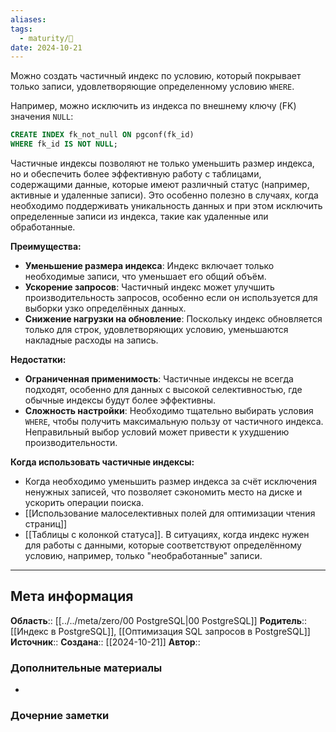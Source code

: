 ```yaml
---
aliases: 
tags:
  - maturity/🌱
date: 2024-10-21
---
```

Можно создать частичный индекс по условию, который покрывает только записи, удовлетворяющие определенному условию `WHERE`.

Например, можно исключить из индекса по внешнему ключу (FK) значения `NULL`:

```sql
CREATE INDEX fk_not_null ON pgconf(fk_id)
WHERE fk_id IS NOT NULL;
```

Частичные индексы позволяют не только уменьшить размер индекса, но и обеспечить более эффективную работу с таблицами, содержащими данные, которые имеют различный статус (например, активные и удаленные записи). Это особенно полезно в случаях, когда необходимо поддерживать уникальность данных и при этом исключить определенные записи из индекса, такие как удаленные или обработанные.

**Преимущества:**
- **Уменьшение размера индекса**: Индекс включает только необходимые записи, что уменьшает его общий объём.
- **Ускорение запросов**: Частичный индекс может улучшить производительность запросов, особенно если он используется для выборки узко определённых данных.
- **Снижение нагрузки на обновление**: Поскольку индекс обновляется только для строк, удовлетворяющих условию, уменьшаются накладные расходы на запись.

**Недостатки:**
- **Ограниченная применимость**: Частичные индексы не всегда подходят, особенно для данных с высокой селективностью, где обычные индексы будут более эффективны.
- **Сложность настройки**: Необходимо тщательно выбирать условия `WHERE`, чтобы получить максимальную пользу от частичного индекса. Неправильный выбор условий может привести к ухудшению производительности.

**Когда использовать частичные индексы:**
- Когда необходимо уменьшить размер индекса за счёт исключения ненужных записей, что позволяет сэкономить место на диске и ускорить операции поиска.
- [[Использование малоселективных полей для оптимизации чтения страниц]]
- [[Таблицы с колонкой статуса]]. В ситуациях, когда индекс нужен для работы с данными, которые соответствуют определённому условию, например, только "необработанные" записи.
***
## Мета информация
**Область**:: [[../../meta/zero/00 PostgreSQL|00 PostgreSQL]]
**Родитель**:: [[Индекс в PostgreSQL]], [[Оптимизация SQL запросов в PostgreSQL]]
**Источник**:: 
**Создана**:: [[2024-10-21]]
**Автор**:: 
### Дополнительные материалы
- 

### Дочерние заметки
<!-- QueryToSerialize: LIST FROM [[]] WHERE contains(Родитель, this.file.link) or contains(parents, this.file.link) -->

